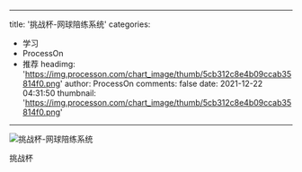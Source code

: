 
---
title: '挑战杯-网球陪练系统'
categories: 
 - 学习
 - ProcessOn
 - 推荐
headimg: 'https://img.processon.com/chart_image/thumb/5cb312c8e4b09ccab35814f0.png'
author: ProcessOn
comments: false
date: 2021-12-22 04:31:50
thumbnail: 'https://img.processon.com/chart_image/thumb/5cb312c8e4b09ccab35814f0.png'
---

<div>   
<img class="thumb" alt="挑战杯-网球陪练系统" src="https://img.processon.com/chart_image/thumb/5cb312c8e4b09ccab35814f0.png" referrerpolicy="no-referrer">
<p>挑战杯</p>  
</div>
            